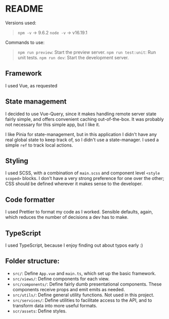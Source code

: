 # README

Versions used:

> `npm -v` -> 9.6.2
> `node -v` -> v16.19.1

Commands to use:

> `npm run preview`: Start the preview server.
> `npm run test:unit`: Run unit tests.
> `npm run dev`: Start the development server.

## Framework

I used Vue, as requested

## State management

I decided to use Vue-Query, since it makes handling remote server state fairly simple, and offers convenient caching out-of-the-box. It was probably not necessary for this simple app, but I like it.

I like Pinia for state-management, but in this application I didn't have any real global state to keep track of, so I didn't use a state-manager. I used a simple `ref` to track local actions.

## Styling

I used SCSS, with a combination of `main.scss` and component level `<style scoped>` blocks. I don't have a very strong preference for one over the other; CSS should be defined wherever it makes sense to the developer.

## Code formatter

I used Prettier to format my code as I worked. Sensible defaults, again, which reduces the number of decisions a dev has to make.

## TypeScript

I used TypeScript, because I enjoy finding out about typos early :)

## Folder structure:

- `src/`: Define `App.vue` and `main.ts`, which set up the basic framework.
- `src/views/`: Define components for each view.
- `src/components/`: Define fairly dumb presentational components. These components receive props and emit emits as needed.
- `src/utils/`: Define general utility functions. Not used in this project.
- `src/services/`: Define utilities to facilitate access to the API, and to transform data into more useful formats.
- `scr/assets`: Define styles.
